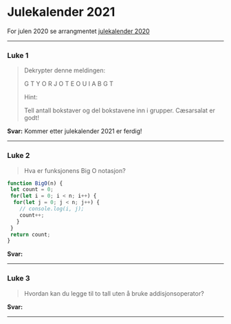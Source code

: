 # Julekalender 2021

For julen 2020 se arrangmentet [julekalender 2020](https://github.com/kodesonen/arrangementer/tree/main/julekalender-2020)

 - - - -

### Luke 1 ###

> Dekrypter denne meldingen:
> 
> G T Y O R J O T E O U I A B G T
> 
> Hint:
>
> Tell antall bokstaver og del bokstavene inn i grupper. Cæsarsalat er godt!

**Svar:**
Kommer etter julekalender 2021 er ferdig!

 - - - -
 
### Luke 2 ###

> Hva er funksjonens Big O notasjon?
```javascript
function BigO(n) {
 let count = 0;
 for(let i = 0; i < n; i++) {
  for(let j = 0; j < n; j++) {
    // console.log(i, j);
    count++;
   }
 }
 return count;
}
```

**Svar:**

 - - - -
 
### Luke 3 ###

> Hvordan kan du legge til to tall uten å bruke addisjonsoperator?

**Svar:**

 - - - -
